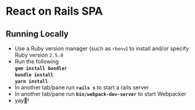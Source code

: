 # React on Rails SPA
## Running Locally
* Use a Ruby version manager (such as `rbenv`) to install and/or specify Ruby version `2.5.0`
* Run the following<br />
**`gem install bundler`**<br />
**`bundle install`**<br />
**`yarn install`**
* In another tab/pane run **`rails s`** to start a rails server
* In another tab/pane run **`bin/webpack-dev-server`** to start Webpacker
* yay🦊!
